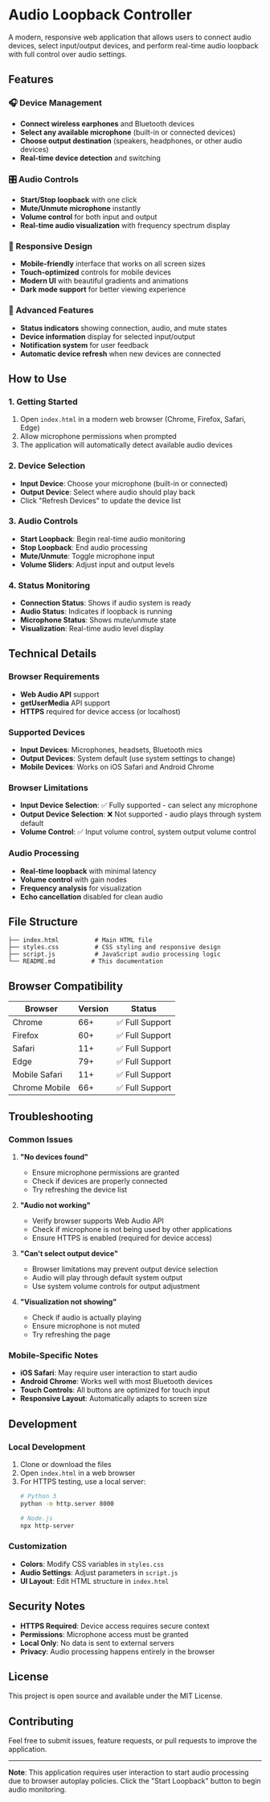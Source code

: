 # Audio Loopback Controller

A modern, responsive web application that allows users to connect audio devices, select input/output devices, and perform real-time audio loopback with full control over audio settings.

## Features

### 🎧 Device Management
- **Connect wireless earphones** and Bluetooth devices
- **Select any available microphone** (built-in or connected devices)
- **Choose output destination** (speakers, headphones, or other audio devices)
- **Real-time device detection** and switching

### 🎛️ Audio Controls
- **Start/Stop loopback** with one click
- **Mute/Unmute microphone** instantly
- **Volume control** for both input and output
- **Real-time audio visualization** with frequency spectrum display

### 📱 Responsive Design
- **Mobile-friendly** interface that works on all screen sizes
- **Touch-optimized** controls for mobile devices
- **Modern UI** with beautiful gradients and animations
- **Dark mode support** for better viewing experience

### 🔧 Advanced Features
- **Status indicators** showing connection, audio, and mute states
- **Device information** display for selected input/output
- **Notification system** for user feedback
- **Automatic device refresh** when new devices are connected

## How to Use

### 1. Getting Started
1. Open `index.html` in a modern web browser (Chrome, Firefox, Safari, Edge)
2. Allow microphone permissions when prompted
3. The application will automatically detect available audio devices

### 2. Device Selection
- **Input Device**: Choose your microphone (built-in or connected)
- **Output Device**: Select where audio should play back
- Click "Refresh Devices" to update the device list

### 3. Audio Controls
- **Start Loopback**: Begin real-time audio monitoring
- **Stop Loopback**: End audio processing
- **Mute/Unmute**: Toggle microphone input
- **Volume Sliders**: Adjust input and output levels

### 4. Status Monitoring
- **Connection Status**: Shows if audio system is ready
- **Audio Status**: Indicates if loopback is running
- **Microphone Status**: Shows mute/unmute state
- **Visualization**: Real-time audio level display

## Technical Details

### Browser Requirements
- **Web Audio API** support
- **getUserMedia** API support
- **HTTPS** required for device access (or localhost)

### Supported Devices
- **Input Devices**: Microphones, headsets, Bluetooth mics
- **Output Devices**: System default (use system settings to change)
- **Mobile Devices**: Works on iOS Safari and Android Chrome

### Browser Limitations
- **Input Device Selection**: ✅ Fully supported - can select any microphone
- **Output Device Selection**: ❌ Not supported - audio plays through system default
- **Volume Control**: ✅ Input volume control, system output volume control

### Audio Processing
- **Real-time loopback** with minimal latency
- **Volume control** with gain nodes
- **Frequency analysis** for visualization
- **Echo cancellation** disabled for clean audio

## File Structure

```
├── index.html          # Main HTML file
├── styles.css          # CSS styling and responsive design
├── script.js           # JavaScript audio processing logic
└── README.md          # This documentation
```

## Browser Compatibility

| Browser | Version | Status |
|---------|---------|--------|
| Chrome | 66+ | ✅ Full Support |
| Firefox | 60+ | ✅ Full Support |
| Safari | 11+ | ✅ Full Support |
| Edge | 79+ | ✅ Full Support |
| Mobile Safari | 11+ | ✅ Full Support |
| Chrome Mobile | 66+ | ✅ Full Support |

## Troubleshooting

### Common Issues

1. **"No devices found"**
   - Ensure microphone permissions are granted
   - Check if devices are properly connected
   - Try refreshing the device list

2. **"Audio not working"**
   - Verify browser supports Web Audio API
   - Check if microphone is not being used by other applications
   - Ensure HTTPS is enabled (required for device access)

3. **"Can't select output device"**
   - Browser limitations may prevent output device selection
   - Audio will play through default system output
   - Use system volume controls for output adjustment

4. **"Visualization not showing"**
   - Check if audio is actually playing
   - Ensure microphone is not muted
   - Try refreshing the page

### Mobile-Specific Notes

- **iOS Safari**: May require user interaction to start audio
- **Android Chrome**: Works well with most Bluetooth devices
- **Touch Controls**: All buttons are optimized for touch input
- **Responsive Layout**: Automatically adapts to screen size

## Development

### Local Development
1. Clone or download the files
2. Open `index.html` in a web browser
3. For HTTPS testing, use a local server:
   ```bash
   # Python 3
   python -m http.server 8000
   
   # Node.js
   npx http-server
   ```

### Customization
- **Colors**: Modify CSS variables in `styles.css`
- **Audio Settings**: Adjust parameters in `script.js`
- **UI Layout**: Edit HTML structure in `index.html`

## Security Notes

- **HTTPS Required**: Device access requires secure context
- **Permissions**: Microphone access must be granted
- **Local Only**: No data is sent to external servers
- **Privacy**: Audio processing happens entirely in the browser

## License

This project is open source and available under the MIT License.

## Contributing

Feel free to submit issues, feature requests, or pull requests to improve the application.

---

**Note**: This application requires user interaction to start audio processing due to browser autoplay policies. Click the "Start Loopback" button to begin audio monitoring. 